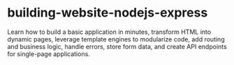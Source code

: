 # building-website-nodejs-express
Learn how to build a basic application in minutes, transform HTML into dynamic pages, leverage template engines to modularize code, add routing and business logic, handle errors, store form data, and create API endpoints for single-page applications.
